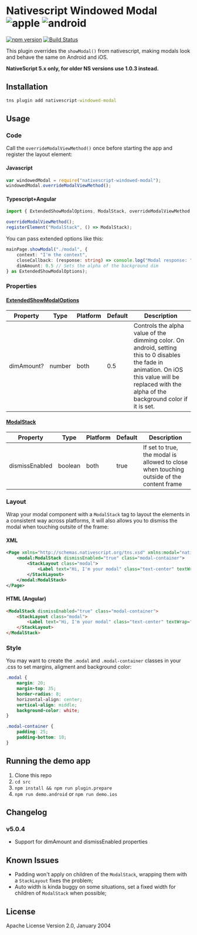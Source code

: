 # Nativescript Windowed Modal ![apple](https://cdn3.iconfinder.com/data/icons/picons-social/57/16-apple-32.png) ![android](https://cdn4.iconfinder.com/data/icons/logos-3/228/android-32.png)

[![npm version](https://badge.fury.io/js/nativescript-windowed-modal.svg)](http://badge.fury.io/js/nativescript-windowed-modal) [![Build Status](https://travis-ci.com/mukaschultze/nativescript-windowed-modal.svg?branch=master)](https://travis-ci.com/mukaschultze/nativescript-windowed-modal)

This plugin overrides the `showModal()` from nativescript, making modals look and behave the same on Android and iOS.

**NativeScript 5.x only, for older NS versions use 1.0.3 instead.**

## Installation

```cmd
tns plugin add nativescript-windowed-modal
```

## Usage

### Code

Call the `overrideModalViewMethod()` once before starting the app and register the layout element:

#### Javascript

```js
var windowedModal = require("nativescript-windowed-modal");
windowedModal.overrideModalViewMethod();
```

#### Typescript+Angular

```ts
import { ExtendedShowModalOptions, ModalStack, overrideModalViewMethod } from "nativescript-windowed-modal";

overrideModalViewMethod();
registerElement("ModalStack", () => ModalStack);
```

You can pass extended options like this:

```ts
mainPage.showModal("./modal", {
    context: "I'm the context",
    closeCallback: (response: string) => console.log("Modal response: " + response),
    dimAmount: 0.5 // Sets the alpha of the background dim
} as ExtendedShowModalOptions);
```

### Properties

#### [ExtendedShowModalOptions](../master/src/windowed-modal.common.ts#L13)

| Property | Type | Platform | Default | Description |
| -------- | ---- | -------- | ------- | ----------- |
| dimAmount? | number | both | 0.5 | Controls the alpha value of the dimming color. On android, setting this to 0 disables the fade in animation. On iOS this value will be replaced with the alpha of the background color if it is set.

#### [ModalStack](../master/src/modal-stack.ts#L8)

| Property | Type | Platform | Default | Description |
| -------- | ---- | -------- | ------- | ----------- |
| dismissEnabled | boolean | both | true | If set to true, the modal is allowed to close when touching outside of the content frame

### Layout

Wrap your modal component with a `ModalStack` tag to layout the elements in a consistent way across platforms, it will also allows you to dismiss the modal when touching outsite of the frame:

#### XML

```xml
<Page xmlns="http://schemas.nativescript.org/tns.xsd" xmlns:modal="nativescript-windowed-modal">
    <modal:ModalStack dismissEnabled="true" class="modal-container">
        <StackLayout class="modal">
            <Label text="Hi, I'm your modal" class="text-center" textWrap="true"/>
        </StackLayout>
    </modal:ModalStack>
</Page>
```

#### HTML (Angular)

```html
<ModalStack dismissEnabled="true" class="modal-container">
    <StackLayout class="modal">
        <Label text="Hi, I'm your modal" class="text-center" textWrap="true"></Label>
    </StackLayout>
</ModalStack>
```

### Style

You may want to create the `.modal` and `.modal-container` classes in your .css to set margins, aligment and background color:

```css
.modal {
    margin: 20;
    margin-top: 35;
    border-radius: 8;
    horizontal-align: center;
    vertical-align: middle;
    background-color: white;
}

.modal-container {
    padding: 25;
    padding-bottom: 10;
}
```

## Running the demo app

1. Clone this repo
2. `cd src`
3. `npm install && npm run plugin.prepare`
4. `npm run demo.android` or `npm run demo.ios`

## Changelog

### v5.0.4

- Support for dimAmount and dismissEnabled properties

## Known Issues

- Padding won't apply on children of the `ModalStack`, wrapping them with a `StackLayout` fixes the problem;
- Auto width is kinda buggy on some situations, set a fixed width for children of `ModalStack` when possible;

## License

Apache License Version 2.0, January 2004
